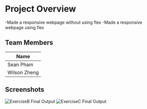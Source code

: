 # Project Overview
-Made a responsive webpage without using flex
-Made a responsive webpage using flex

## Team Members
| Name       |
|------------|
|Sean Pham   |
|Wilson Zheng|

## Screenshots
![ExerciseB Final Output](./ExerciseB.gif)
![ExerciseC Final Output](./ExerciseC.gif)